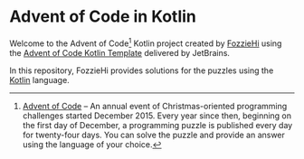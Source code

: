 # Advent of Code in Kotlin

Welcome to the Advent of Code[^aoc] Kotlin project created by [FozzieHi][github] using the [Advent of Code Kotlin Template][template] delivered by JetBrains.

In this repository, FozzieHi provides solutions for the puzzles using the [Kotlin][kotlin] language.

[^aoc]:
    [Advent of Code][aoc] – An annual event of Christmas-oriented programming challenges started December 2015.
    Every year since then, beginning on the first day of December, a programming puzzle is published every day for twenty-four days.
    You can solve the puzzle and provide an answer using the language of your choice.

[aoc]: https://adventofcode.com
[github]: https://github.com/FozzieHi
[kotlin]: https://kotlinlang.org
[template]: https://github.com/kotlin-hands-on/advent-of-code-kotlin-template
